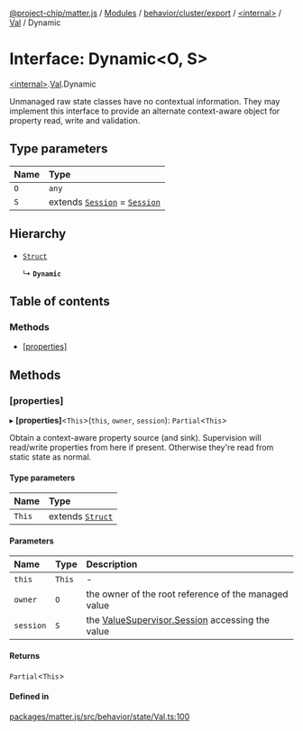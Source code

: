 [@project-chip/matter.js](../README.md) / [Modules](../modules.md) / [behavior/cluster/export](../modules/behavior_cluster_export.md) / [\<internal\>](../modules/behavior_cluster_export._internal_.md) / [Val](../modules/behavior_cluster_export._internal_.Val.md) / Dynamic

# Interface: Dynamic\<O, S\>

[\<internal\>](../modules/behavior_cluster_export._internal_.md).[Val](../modules/behavior_cluster_export._internal_.Val.md).Dynamic

Unmanaged raw state classes have no contextual information.  They may implement this interface to provide an
alternate context-aware object for property read, write and validation.

## Type parameters

| Name | Type |
| :------ | :------ |
| `O` | `any` |
| `S` | extends [`Session`](behavior_cluster_export._internal_.Session.md) = [`Session`](behavior_cluster_export._internal_.Session.md) |

## Hierarchy

- [`Struct`](../modules/behavior_cluster_export._internal_.md#struct)

  ↳ **`Dynamic`**

## Table of contents

### Methods

- [[properties]](behavior_cluster_export._internal_.Val.Dynamic.md#[properties])

## Methods

### [properties]

▸ **[properties]**\<`This`\>(`this`, `owner`, `session`): `Partial`\<`This`\>

Obtain a context-aware property source (and sink).  Supervision will read/write properties from here if
present.  Otherwise they're read from static state as normal.

#### Type parameters

| Name | Type |
| :------ | :------ |
| `This` | extends [`Struct`](../modules/behavior_cluster_export._internal_.md#struct) |

#### Parameters

| Name | Type | Description |
| :------ | :------ | :------ |
| `this` | `This` | - |
| `owner` | `O` | the owner of the root reference of the managed value |
| `session` | `S` | the [ValueSupervisor.Session](behavior_cluster_export._internal_.Session.md) accessing the value |

#### Returns

`Partial`\<`This`\>

#### Defined in

[packages/matter.js/src/behavior/state/Val.ts:100](https://github.com/project-chip/matter.js/blob/3adaded6/packages/matter.js/src/behavior/state/Val.ts#L100)
